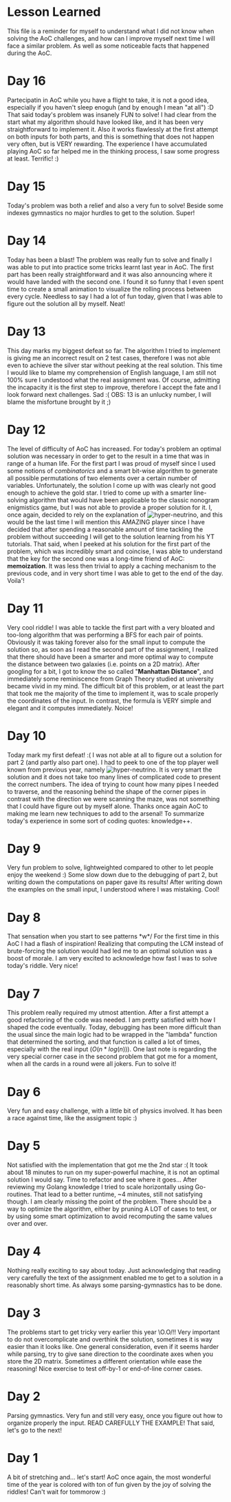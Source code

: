 # Lesson Learned
This file is a reminder for myself to understand what I did not know
when solving the AoC challenges, and how can I improve myself next
time I will face a similar problem. As well as some noticeable facts that
happened during the AoC.

# Day 16
Partecipatin in AoC while you have a flight to take, it is not a good idea,
especially if you haven't sleep enoguh (and by enough I mean "at all") :D
That said today's problem was insanely FUN to solve! I had clear from the start
what my algorithm should have looked like, and it has been very straightforward
to implement it. Also it works flawlessly at the first attempt on both inputs
for both parts, and this is something that does not happen very often, but is
VERY rewarding. The experience I have accumulated playing AoC so far helped me
in the thinking process, I saw some progress at least. Terrific! :)

# Day 15
Today's problem was both a relief and also a very fun to solve! Beside some
indexes gymnastics no major hurdles to get to the solution. Super!

# Day 14
Today has been a blast! The problem was really fun to solve and finally I was
able to put into practice some tricks learnt last year in AoC. The first part
has been really straightforward and it was also announcing where it would have
landed with the second one. I found it so funny that I even spent time to create
a small animation to visualize the rolling process between every cycle. Needless
to say I had a lot of fun today, given that I was able to figure out the
solution all by myself. Neat!

# Day 13
This day marks my biggest defeat so far. The algorithm I tried to implement is
giving me an incorrect result on 2 test cases, therefore I was not able even to
achieve the silver star without peeking at the real solution. This time I would
like to blame my comprehension of English language, I am still not 100% sure I
undestood what the real assignment was. Of course, admitting the incapacity it
is the first step to improve, therefore I accept the fate and I look forward
next challenges. Sad :(
OBS: 13 is an unlucky number, I will blame the misfortune brought by it ;)

# Day 12
The level of difficulty of AoC has increased. For today's problem an optimal
solution was necessary in order to get to the result in a time that was in
range of a human life. For the first part I was proud of myself since I used
some notions of *combinatorics* and a smart bit-wise algorithm to generate all
possible permutations of two elements over a certain number of variables.
Unfortunately, the solution I come up with was clearly not good enough to
achieve the gold star. I tried to come up with a smarter line-solving algorithm
that would have been applicable to the classic nonogram enigmistics game, but
I was not able to provide a proper solution for it. I, once again, decided to
rely on the explanation of
![hyper-neutrino](https://www.youtube.com/@hyper-neutrino), and this would be
the last time I will mention this AMAZING player since I have decided that after
spending a reasonable amount of time tackling the problem without succeeding I
will get to the solution learning from his YT tutorials. That said, when I
peeked at his solution for the first part of the problem, which was incredibly
smart and coincise, I was able to understand that the key for the second one was
a long-time friend of AoC: **memoization**. It was less then trivial to apply
a caching mechanism to the previous code, and in very short time I was able to
get to the end of the day. Voila'!

# Day 11
Very cool riddle! I was able to tackle the first part with a very bloated and
too-long algorithm that was performing a BFS for each pair of points. Obviously
it was taking forever also for the small input to compute the solution so, as
soon as I read the second part of the assignment, I realized that there should
have been a smarter and more optimal way to compute the distance between two
galaxies (i.e. points on a 2D matrix). After googling for a bit, I got to know
the so called "**Manhattan Distance**", and immediately some reminiscence from
Graph Theory studied at university became vivid in my mind. The difficult bit
of this problem, or at least the part that took me the majority of the time to
implement it, was to scale properly the coordinates of the input. In contrast,
the formula is VERY simple and elegant and it computes immediately. Noice!

# Day 10
Today mark my first defeat! :( I was not able at all to figure out a solution
for part 2 (and partly also part one). I had to peek to one of the top player
well known from previous year, namely
![hyper-neutrino](https://www.youtube.com/@hyper-neutrino). It is very smart
the solution and it does not take too many lines of complicated code to present
the correct numbers. The idea of trying to count how many pipes I needed to
traverse, and the reasoning behind the shape of the corner pipes in contrast
with the direction we were scanning the maze, was not something that I could
have figure out by myself alone. Thanks once again AoC to making me learn new
techniques to add to the arsenal! To summarize today's experience in some sort
of coding quotes: knowledge++.

# Day 9
Very fun problem to solve, lightweighted compared to other to let people enjoy
the weekend :) Some slow down due to the debugging of part 2, but writing down
the computations on paper gave its results! After writing down the examples on
the small input, I understood where I was mistaking. Cool!

# Day 8
That sensation when you start to see patterns \*w*/ For the first time in this
AoC I had a flash of inspiration! Realizing that computing the LCM instead of
brute-forcing the solution would had led me to an optimal solution was a boost
of morale. I am very excited to acknowledge how fast I was to solve today's
riddle. Very nice!

# Day 7
This problem really required my utmost attention. After a first attempt a good
refactoring of the code was needed. I am pretty satisfied with how I shaped the
code eventually. Today, debugging has been more difficult than the usual since
the main logic had to be wrapped in the "lambda" function that determined the
sorting, and that function is called a lot of times, especially with the real
input ($O(n * log(n))$). One last note is regarding the very special corner
case in the second problem that got me for a moment, when all the cards in a
round were all jokers. Fun to solve it!

# Day 6
Very fun and easy challenge, with a little bit of physics involved. It has been
a race against time, like the assigment topic :)

# Day 5
Not satisfied with the implementation that got me the 2nd star :( It took about
18 minutes to run on my super-powerful machine, it is not an optimal solution I
would say. Time to refactor and see where it goes... After reviewing my Golang
knowledge I tried to scale horizontally using Go-routines. That lead to a
better runtime, ~4 minutes, still not satisfying though. I am clearly missing
the point of the problem. There should be a way to optimize the algorithm,
either by pruning A LOT of cases to test, or by using some smart optimization
to avoid recomputing the same values over and over.

# Day 4
Nothing really exciting to say about today. Just acknowledging that reading
very carefully the text of the assignment enabled me to get to a solution in a
reasonably short time. As always some parsing-gymnastics has to be done.

# Day 3
The problems start to get tricky very earlier this year \O.O/!! Very important
to do not overcomplicate and overthink the solution, sometimes it is way easier
than it looks like. One general consideration, even if it seems harder while
parsing, try to give sane direction to the coordinate axes when you store the
2D matrix. Sometimes a different orientation while ease the reasoning! Nice
exercise to test off-by-1 or end-of-line corner cases.

# Day 2
Parsing gymnastics. Very fun and still very easy, once you figure out how to
organize properly the input. READ CAREFULLY THE EXAMPLE! That said, let's go
to the next!

# Day 1
A bit of stretching and... let's start! AoC once again, the most wonderful time
of the year is colored with ton of fun given by the joy of solving the riddles!
Can't wait for tommorow :)
